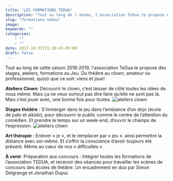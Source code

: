 ```yaml
---
title: "LES FORMATIONS TEDUA"
description: "Tout au long de l'année, l'association TeDua te propose des stages, ateliers, formations au Jeu..."
slug: "formations-tedua"
image:
keywords: ""
categories:
    - ""
    - ""
date: 2017-10-31T21:28:43-05:00
draft: false
---
```


Tout au long de cette saison 2018-2019, l'association TeDua te propose des stages, ateliers, formations au Jeu. Du théâtre au clown, amateur ou professionnel, qu(o)i que ce soit: viens et joue!


**Ateliers Clown**:
Découvrir le clown, c’est laisser de côté toutes les idées de nous même. Mais ça ne veux surtout pas dire faire qu’elle ne sont pas là. Mais c’est jouer avec, une bonne fois pour toutes.
![ateliers clown](/img/ateliersclown.png)

**Stages théâtre** :
S’immerger dans le jeu dans l’ambiance d’un dojo (école de judo et aikido), pour découvrir le public comme le centre de l’attention du comédien. Et prendre le temps sur un week-end, d’ouvrir le champs de l’expression.
![ateliers clown](/img/stages.png)

**Art thérapie** :
Enlever « je », et le remplacer par « jeu ». ainsi permettre la distance avec soi-même. Et s’offrir la conscience d’avoir toujours été présent. Même au cœur de nos « difficultés »


**À venir**:
Préparation aux concours :
Intégrer toutes les formations de l’association TEDUA, et recevoir des séances pour travailler les scènes de concours des écoles de théâtre. Un encadrement en duo par Simon Delgrange et Jonathan Dupui.
